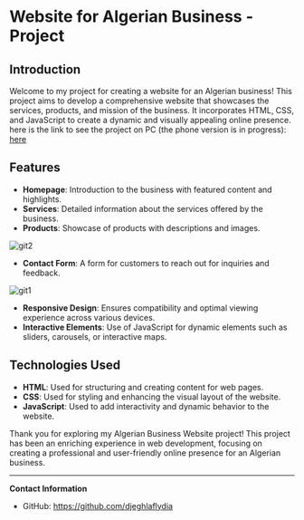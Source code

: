 # Website for Algerian Business - Project

## Introduction
Welcome to my project for creating a website for an Algerian business! This project aims to develop a comprehensive website that showcases the services, products, and mission of the business. It incorporates HTML, CSS, and JavaScript to create a dynamic and visually appealing online presence.
here is the link to see the project on PC (the phone version is in progress): [here](https://djeghlaflydia.github.io/web/)

## Features
- **Homepage**: Introduction to the business with featured content and highlights.
- **Services**: Detailed information about the services offered by the business.
- **Products**: Showcase of products with descriptions and images.

![git2](https://github.com/djeghlaflydia/game/assets/163843966/2cce332b-dca7-45cd-acac-3e7a19d5acc5)

- **Contact Form**: A form for customers to reach out for inquiries and feedback.

![git1](https://github.com/djeghlaflydia/game/assets/163843966/ec521e1b-375a-4a56-b78f-05910650a6d3)

- **Responsive Design**: Ensures compatibility and optimal viewing experience across various devices.
- **Interactive Elements**: Use of JavaScript for dynamic elements such as sliders, carousels, or interactive maps.

## Technologies Used

- **HTML**: Used for structuring and creating content for web pages.
- **CSS**: Used for styling and enhancing the visual layout of the website.
- **JavaScript**: Used to add interactivity and dynamic behavior to the website.


Thank you for exploring my Algerian Business Website project! This project has been an enriching experience in web development, focusing on creating a professional and user-friendly online presence for an Algerian business.

---

**Contact Information**
- GitHub: https://github.com/djeghlaflydia
